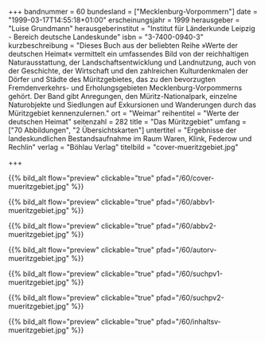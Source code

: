 +++
bandnummer = 60
bundesland = ["Mecklenburg-Vorpommern"]
date = "1999-03-17T14:55:18+01:00"
erscheinungsjahr = 1999
herausgeber = "Luise Grundmann"
herausgeberinstitut = "Institut für Länderkunde Leipzig - Bereich deutsche Landeskunde"
isbn = "3-7400-0940-3"
kurzbeschreibung = "Dieses Buch aus der beliebten Reihe »Werte der deutschen Heimat« vermittelt ein umfassendes Bild von der reichhaltigen Naturausstattung, der Landschaftsentwicklung und Landnutzung, auch von der Geschichte, der Wirtschaft und den zahlreichen Kulturdenkmalen der Dörfer und Städte des Müritzgebietes, das zu den bevorzugten Fremdenverkehrs- und Erholungsgebieten Mecklenburg-Vorpommerns gehört. Der Band gibt Anregungen, den Müritz-Nationalpark, einzelne Naturobjekte und Siedlungen auf Exkursionen und Wanderungen durch das Müritzgebiet kennenzulernen."
ort = "Weimar"
reihentitel = "Werte der deutschen Heimat"
seitenzahl = 282
title = "Das Müritzgebiet"
umfang = ["70 Abbildungen", "2 Übersichtskarten"]
untertitel = "Ergebnisse der landeskundlichen Bestandsaufnahme im Raum Waren, Klink, Federow und Rechlin"
verlag = "Böhlau Verlag"
titelbild = "cover-mueritzgebiet.jpg"

+++

{{% bild_alt flow="preview" clickable="true" pfad="/60/cover-mueritzgebiet.jpg"   %}}

{{% bild_alt flow="preview" clickable="true" pfad="/60/abbv1-mueritzgebiet.jpg"   %}}

{{% bild_alt flow="preview" clickable="true" pfad="/60/abbv2-mueritzgebiet.jpg"   %}}

{{% bild_alt flow="preview" clickable="true" pfad="/60/autorv-mueritzgebiet.jpg"   %}}

{{% bild_alt flow="preview" clickable="true" pfad="/60/suchpv1-mueritzgebiet.jpg"   %}}

{{% bild_alt flow="preview" clickable="true" pfad="/60/suchpv2-mueritzgebiet.jpg"   %}}

{{% bild_alt flow="preview" clickable="true" pfad="/60/inhaltsv-mueritzgebiet.jpg"   %}}

